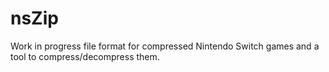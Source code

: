 # nsZip

Work in progress file format for compressed Nintendo Switch games and a tool to compress/decompress them.
